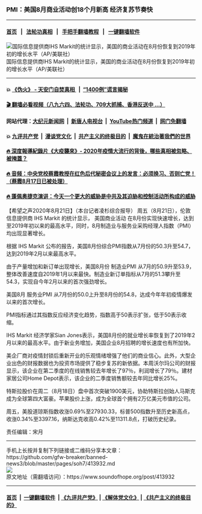 ### PMI：美国8月商业活动创18个月新高 经济复苏节奏快
------------------------

#### [首页](https://github.com/gfw-breaker/banned-news3/blob/master/README.md) &nbsp;&nbsp;|&nbsp;&nbsp; [法轮功真相](https://github.com/begood0513/basic/blob/master/README.md)  &nbsp;&nbsp;|&nbsp;&nbsp; [手把手翻墙教程](https://github.com/gfw-breaker/guides/wiki)  &nbsp;&nbsp;|&nbsp;&nbsp; [一键翻墙软件](https://github.com/gfw-breaker/nogfw/blob/master/README.md)  



<div><img alt="国际信息提供商IHS Markit的统计显示，美国的商业活动在8月份恢复到2019年初的增长水平（AP/美联社）" src="https://img.soundofhope.org/2020-08/45wsap-1598051531872.jpeg"/>
<br/><figcaption class="caption">
 国际信息提供商IHS Markit的统计显示，美国的商业活动在8月份恢复到2019年初的增长水平（AP/美联社）
</figcaption></div><hr/>

#### 💥 [《伪火》 - 天安门自焚真相 ](http://141.164.51.119:10000/videos/blog/weihuo.html)&nbsp; |&nbsp; [“1400例”谎言揭秘  ](http://141.164.51.119:10000/videos/blog/jiexi1400.html)

#### [ 🎬  翻墙必看视频（八九六四、法轮功、709大抓捕、香港反送中 ...）](https://github.com/gfw-breaker/links/blob/master/banned.md)

#### 网站代理：[大纪元新闻网](http://167.172.10.89:10080/gb/) &nbsp;|&nbsp; [新唐人电视台](http://167.172.10.89:8808/gb/)  &nbsp;|&nbsp; [YouTube热门频道](http://158.247.203.241/youtube.html) &nbsp;|&nbsp; [网门免翻墙](http://158.247.203.241:11000/show.aspx?name=ogHome)

#### 💥 [九评共产党](http://141.164.51.119:10000/videos/res/jiuping/)&nbsp; |&nbsp; [漫谈党文化](http://141.164.51.119:10000/videos/res/mtdwh/)&nbsp; |&nbsp; [共产主义的终极目的](http://141.164.51.119:10000/videos/res/zjmd/)&nbsp; |&nbsp; [魔鬼在統治著我們的世界](http://141.164.51.119:10000/videos/res/TheSpecter/)  

#### [ 🔥  深度報導紀錄片《大疫襲來》- 2020年疫情大流行的背後，哪些真相被忽略、被掩蓋？](http://141.164.51.119:10000/videos/news/../corona/index.html)

#### [ 🔥  音频：中央党校蔡霞教授在红色后代秘密会议上的发言：必须换习、否则亡党！（蔡霞8月17日已被处理）](http://141.164.51.119:10000/videos/news/caixia.html)

#### [ 🔥  蓬佩奥捷克演讲：今天一个更大的威胁是中共及其迫胁和控制活动所构成的威胁](http://141.164.51.119:10000/videos/news/pompeo6.html)

<div><div class="Content__Wrapper sc-1bvya0-0 grZQxZ">
 <p class="meta-top">
  <span class="meta">
   【希望之声2020年8月21日】（本台记者凌杉综合报导）
  </span>
  周五（8月21日），伦敦信息提供商
  <ok href="/term/357013">
   IHS Markit
  </ok>
  的统计显示，
  <ok href="/term/357007">
   美国商业活动
  </ok>
  在8月份实现快速增长，达到至2019年初以来的最高水平，同时，8月制造业与服务业采购经理人指数（PMI）均出现显著增长。
 </p>
 <p>
  根据
  <ok href="/term/357013">
   IHS Markit
  </ok>
  公布的报告，美国8月份综合PMI指数从7月份的50.3升至54.7，达到2019年2月以来最高水平。
 </p>
 <div class="AD_Embed__Wrap-sc-1xslmin-0 igMuqX module desktop">
  <div>
  </div>
 </div>
 <p>
  由于产量增加和新订单出现增长，美国8月份
  <ok href="/term/10963">
   制造业PMI
  </ok>
  从7月的50.9升至53.9，整体改善速度自2019年1月以来最快。制造业新订单指标从7月的51.3攀升至54.3，实现自今年2月以来的首次强劲增长。
 </p>
 <p>
  美国8月
  <ok href="/term/280123">
   服务业PMI
  </ok>
  从7月份的50.0上升至8月份的54.8，达成今年年初疫情爆发以来的首次增长。
 </p>
 <p>
  PMI指标通过其指数反应经济变化趋势，指数高于50表示扩张，低于50表示收缩。
 </p>
 <p>
  <ok href="/term/357013">
   IHS Markit
  </ok>
  经济学家Sian Jones表示，美国8月份的就业增长率恢复到了2019年2月以来的最高水平。由于新业务增加，美国企业8月招聘的增长速度也有所加快。
 </p>
 <p>
  美企厂商对疫情封锁后重新开业的乐观情绪增强了他们的商业信心。此外，大型企业出色的财报数据也为投资市场提供了稳步复苏的新依据。本周沃尔玛公司的财报显示，该企业在第二季度的在线销售较去年增长了97％，利润增长了79％。建材家居公司Home Depot表示，该企业的二季度销售额较去年同比增长25%。
 </p>
 <p>
  特斯拉股价在周二（8月18日）盘中首次突破1900美元，协助特斯拉创始人马斯克成为全球第四大富豪。苹果股价上涨，成为全球首个拥有2万亿美元市值的公司。
 </p>
 <p>
  周五，美股道琼斯指数收涨0.69%至27930.33，标普500指数升至历史新高点，收涨0.34%至3397.16，纳斯达克收高0.42%至11311.8点，打破历史纪录。
 </p>
 <p class="meta-btm">
  责任编辑：宋月
 </p>
</div>
</div>
<hr/>
手机上长按并复制下列链接或二维码分享本文章：<br/>
https://github.com/gfw-breaker/banned-news3/blob/master/pages/soh7/413932.md <br/>
<a href='https://github.com/gfw-breaker/banned-news3/blob/master/pages/soh7/413932.md'><img src='https://github.com/gfw-breaker/banned-news3/blob/master/pages/soh7/413932.md.png'/></a> <br/>
原文地址（需翻墙访问）：https://www.soundofhope.org/post/413932


------------------------
#### [首页](https://github.com/gfw-breaker/banned-news3/blob/master/README.md) &nbsp;|&nbsp; [一键翻墙软件](https://github.com/gfw-breaker/nogfw/blob/master/README.md) &nbsp;| [《九评共产党》](https://github.com/gfw-breaker/9ping.md/blob/master/README.md#九评之一评共产党是什么) | [《解体党文化》](https://github.com/gfw-breaker/jtdwh.md/blob/master/README.md) | [《共产主义的终极目的》](https://github.com/gfw-breaker/gczydzjmd.md/blob/master/README.md)


<img src='http://gfw-breaker.win/banned-news3/pages/soh7/413932.md' width='0px' height='0px'/>